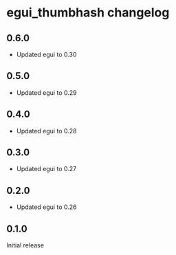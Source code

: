 # egui_thumbhash changelog

## 0.6.0

- Updated egui to 0.30

## 0.5.0

- Updated egui to 0.29

## 0.4.0

- Updated egui to 0.28

## 0.3.0

- Updated egui to 0.27

## 0.2.0

- Updated egui to 0.26

## 0.1.0

Initial release
